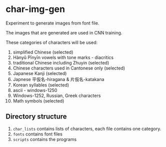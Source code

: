 # char-img-gen

Experiment to generate images from font file.

The images that are generated are used in CNN training.

These categories of characters will be used:

1. simplified Chinese (selected)
1. Hànyǔ Pīnyīn vowels with tone marks - diacritics
1. traditional Chinese including Zhuyin (selected)
1. Chinese characters used in Cantonese only (selected)
1. Japanese Kanji (selected)
1. Japnese 平仮名-hiragana & 片仮名-katakana
1. Korean syllables (selected)
1. ascii - windows-1250
1. Windows-1252, Russian, Greek characters
1. Math symbols (selected)

## Directory structure

1. `char_lists` contains lists of characters, each file contains one category.
1. `fonts` contains font files
1. `scripts` contains the programs


